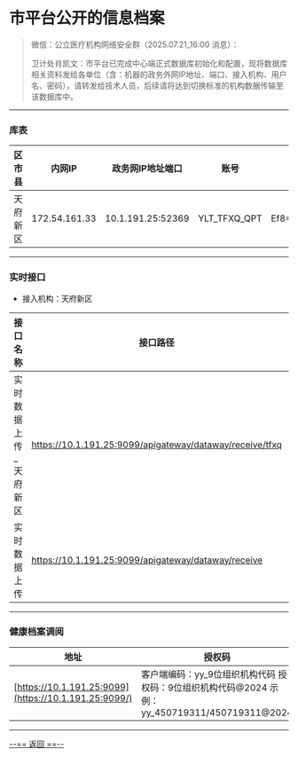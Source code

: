 # 市平台公开的信息档案

> 微信：公立医疗机构网络安全群（2025.07.21_16:00 消息）：
>
> 卫计处肖凯文：市平台已完成中心端正式数据库初始化和配置，现将数据库相关资料发给各单位（含：机器的政务外网IP地址、端口、接入机构、用户名、密码），请转发给技术人员，后续请将达到切换标准的机构数据传输至该数据库中。

---

### 库表

| 区市县   | 内网IP        | 政务网IP地址端口  | 账号         | 密码         |
| -------- | ------------- | ----------------- | ------------ | ------------ |
| 天府新区 | 172.54.161.33 | 10.1.191.25:52369 | YLT_TFXQ_QPT | Ef8=LvB>aKR4 |

---

### 实时接口

- 接入机构：天府新区

| 接口名称              | 接口路径                                                 | appCode | sign                             | 备注           |
| --------------------- | -------------------------------------------------------- | ------- | -------------------------------- | -------------- |
| 实时数据上传_天府新区 | https://10.1.191.25:9099/apigateway/dataway/receive/tfxq | SFDqfo  | 7E732C20A87B7C9666D94AF38EEE70B8 | 基层31张接口表 |
| 实时数据上传          | https://10.1.191.25:9099/apigateway/dataway/receive      | SFDqfo  | 19F7D50DC2E2DDC0FDC9F4E42E0957A4 | 完整性指标     |

---

### 健康档案调阅

| 地址                                                  | 授权码                                                       |
| ----------------------------------------------------- | ------------------------------------------------------------ |
| [https://10.1.191.25:9099](https://10.1.191.25:9099/) | 客户端编码：yy_9位组织机构代码   授权码：9位组织机构代码@2024   示例：yy_450719311/450719311@2024 |

---

[--== 返回 ==--](template_1.html?md=Markdown/TPZXWSY%20document/sc%20tfxq%20tpzxwsy%20-%20index.md) 
